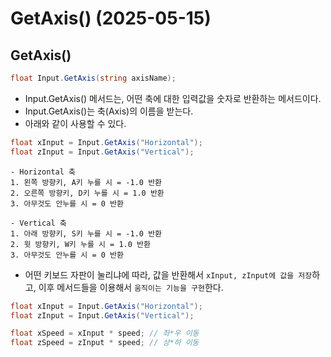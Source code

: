 # GetAxis() (2025-05-15)
## GetAxis()
``` C#
float Input.GetAxis(string axisName);
```
- Input.GetAxis() 메서드는, 어떤 축에 대한 입력값을 숫자로 반환하는 메서드이다.
- Input.GetAxis()는 축(Axis)의 이름을 받는다.
- 아래와 같이 사용할 수 있다.
``` C#
float xInput = Input.GetAxis("Horizontal");
float zInput = Input.GetAxis("Vertical");
```
```
- Horizontal 축
1. 왼쪽 방향키, A키 누를 시 = -1.0 반환
2. 오른쪽 방향키, D키 누를 시 = 1.0 반환
3. 아무것도 안누를 시 = 0 반환

- Vertical 축
1. 아래 방향키, S키 누를 시 = -1.0 반환
2. 윗 방향키, W키 누를 시 = 1.0 반환
3. 아무것도 안누를 시 = 0 반환
```
- 어떤 키보드 자판이 눌리냐에 따라, 값을 반환해서 `xInput, zInput에 값을 저장`하고, 이후 메서드들을 이용해서 `움직이는 기능을 구현`한다.
``` C#
float xInput = Input.GetAxis("Horizontal");
float zInput = Input.GetAxis("Vertical");

float xSpeed = xInput * speed; // 좌*우 이동
float zSpeed = zInput * speed; // 상*하 이동
```
